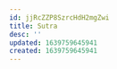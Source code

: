 ```yaml
---
id: jjRcZZP8SzrcHdH2mgZwi
title: Sutra
desc: ''
updated: 1639759645941
created: 1639759645941
---
```


